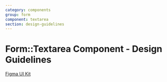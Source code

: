 ```yaml
---
category: components
group: form
component: textarea
section: design-guidelines
---
```


<h1>Form::Textarea Component - Design Guidelines</h1>

<section data-section="design-guidelines">
  
  <div class="dummy-design-guidelines">
    <p class="dummy-paragraph"><a
        href="https://www.figma.com/file/noyY6dUMDYjmySpHcMjhkN/HDS-Product---Components?node-id=10513%3A26358"
        target="_blank"
        rel="noopener noreferrer"
      >Figma UI Kit</a></p>
    <br />
    <img class="dummy-figma-docs" src="/assets/images/form-textarea-design-usage.png" alt="" role="none" />
  </div>
</section>
